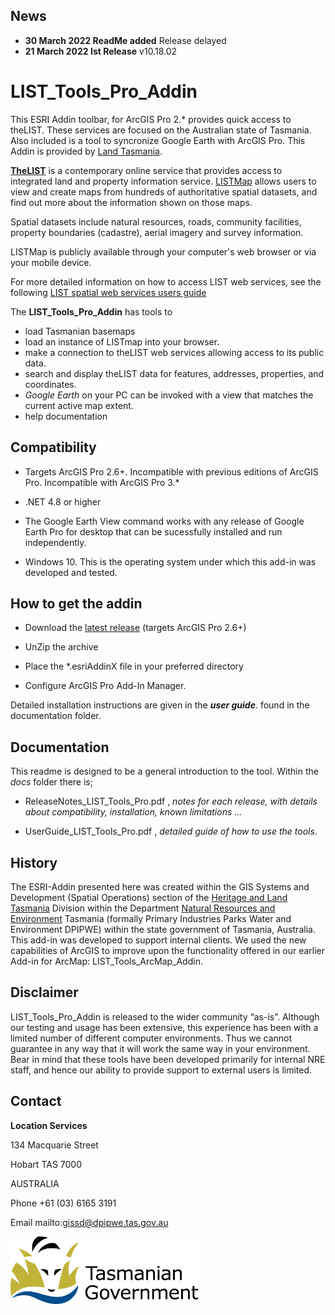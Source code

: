 
## News
* **30 March 2022 ReadMe added** Release delayed
* **21 March 2022 Ist Release** v10.18.02


# LIST_Tools_Pro_Addin

This ESRI Addin toolbar, for ArcGIS Pro 2.* provides quick access to theLIST. These services are focused on the Australian state of Tasmania. Also included is a tool to syncronize Google Earth with ArcGIS Pro. 
This Addin is provided by [Land Tasmania](http://nre.tas.gov.au/land-tasmania).

[**TheLIST**](https://www.thelist.tas.gov.au/app/content/home)  is a contemporary online service that provides access to integrated land and property information service. [LISTMap](https://maps.thelist.tas.gov.au/listmap/app/list/map) allows users to view and create maps from hundreds of authoritative spatial datasets, and find out more about the information shown on those maps.

Spatial datasets include natural resources, roads, community facilities, property boundaries (cadastre), aerial imagery and survey information.

LISTMap is publicly available through your computer's web browser or via your mobile device.

For more detailed information on how to access LIST web services, see the following [LIST spatial web services users guide](https://www.thelist.tas.gov.au/app/content/the-list/news_and_information/resources/list_spatial_web_services_user_guide.pdf)

The **LIST_Tools_Pro_Addin** has tools to 
* load Tasmanian basemaps 
* load an instance of LISTmap into your browser. 
* make a connection to theLIST web services allowing access to its public data.
* search and display theLIST data for features, addresses, properties, and coordinates.
* *Google Earth* on your PC can be invoked with a view that matches the current active map extent.
* help documentation

## Compatibility

* Targets ArcGIS Pro 2.6+. Incompatible with previous editions of ArcGIS Pro. Incompatible with ArcGIS Pro 3.*

* .NET 4.8 or higher

* The Google Earth View command works with any release of Google Earth Pro for desktop that can be sucessfully installed and run independently.

* Windows 10. This is the operating system under which this add-in was developed and tested.


## How to get the addin

* Download the [latest release](https://github.com/DPIPWE/LIST_Tools_Pro_Addin/releases/latest) (targets ArcGIS Pro 2.6+) 

* UnZip the archive

* Place the *.esriAddinX file in your preferred directory

* Configure ArcGIS Pro Add-In Manager.

Detailed installation instructions are given in the **_user guide_**. found in the documentation folder.


## Documentation
This readme is designed to be a general introduction to the tool. Within the *docs* folder there is;

* ReleaseNotes_LIST_Tools_Pro.pdf , *notes for each release, with details about compatibility, installation, known limitations ...*

* UserGuide_LIST_Tools_Pro.pdf , *detailed guide of how to use the tools*.

## History

The ESRI-Addin presented here was created within the GIS Systems and Development (Spatial Operations) section of the [Heritage and Land Tasmania](http://nre.tas.gov.au/land-tasmania) Division within the Department [Natural Resources and Environment](http://nre.tas.gov.au/) Tasmania (formally Primary Industries Parks Water and Environment DPIPWE) within  the state government of Tasmania, Australia. This add-in was developed to support internal clients. We used the new capabilities of ArcGIS to improve upon the functionality offered in our earlier Add-in for ArcMap: LIST_Tools_ArcMap_Addin. 


## Disclaimer

LIST_Tools_Pro_Addin is released to the wider community “as-is”. Although our testing and usage has been extensive, this experience has been with a limited number of different computer environments. Thus we cannot guarantee in any way that it will work the same way in your environment. Bear in mind that these tools have been developed primarily for internal NRE staff, and hence our ability to provide support to external users is limited.

## Contact

**Location Services**

134 Macquarie Street

Hobart TAS 7000

AUSTRALIA

Phone +61 (03) 6165 3191

Email mailto:gissd@dpipwe.tas.gov.au 

<img src="Media/Tas_Gov_logo.jpg" width="300" height="108" />
